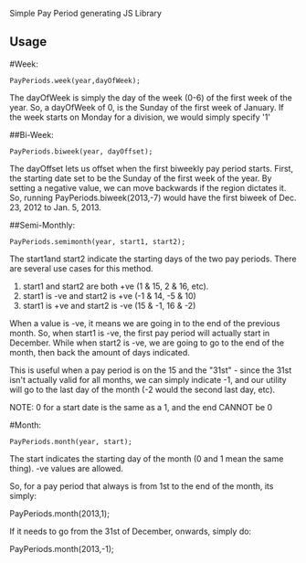 Simple Pay Period generating JS Library

## Usage

#Week:
	
	PayPeriods.week(year,dayOfWeek);

 The dayOfWeek is simply the day of the week (0-6) of the first week of the year.
 So, a dayOfWeek of 0, is the Sunday of the first week of January. If the week starts on Monday for a division, we would simply specify '1'

 ##Bi-Week:

 	PayPeriods.biweek(year, dayOffset);

 The dayOffset lets us offset when the first biweekly pay period starts.
 First, the starting date set to be the Sunday of the first week of the year.  By setting a negative value, we can move backwards if the region dictates it.
 So, running PayPeriods.biweek(2013,-7) would have the first biweek of Dec. 23, 2012 to Jan. 5, 2013.

 ##Semi-Monthly:

 	PayPeriods.semimonth(year, start1, start2);

 The start1and start2 indicate the starting days of the two pay periods.
 There are several use cases for this method.
 1) start1 and start2 are both +ve (1 & 15, 2 & 16, etc).
 2) start1 is -ve and start2 is +ve (-1 & 14, -5 & 10)
 3) start1 is +ve and start2 is -ve (15 & -1, 16 & -2)

 When a value is -ve, it means we are going in to the end of the previous month.  So, when start1 is -ve, the first pay period will actually start in December. While when start2 is -ve, we are going to go to the end of the month, then back the amount of days indicated.

 This is useful when a pay period is on the 15 and the "31st" - since the 31st isn't actually valid for all months, we can simply indicate -1, and our utility will go to the last day of the month (-2 would the second last day, etc).

 NOTE: 0 for a start date is the same as a 1, and the end CANNOT be 0

 #Month:

 	PayPeriods.month(year, start);

 The start indicates the starting day of the month (0 and 1 mean the same thing).  -ve values are allowed.

 So, for a pay period that always is from 1st to the end of the month, its simply:

 PayPeriods.month(2013,1);

 If it needs to go from the 31st of December, onwards, simply do:

 PayPeriods.month(2013,-1);
